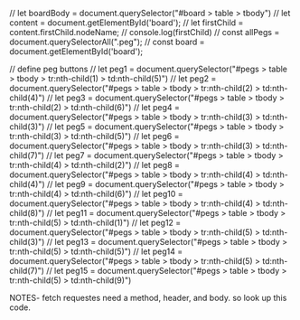 // let boardBody = document.querySelector("#board > table > tbody")
// let content = document.getElementById('board');
// let firstChild = content.firstChild.nodeName;
// console.log(firstChild)
 // const allPegs = document.querySelectorAll(".peg");
  // const board = document.getElementById('board');


// define peg buttons
// let peg1  = document.querySelector("#pegs > table > tbody > tr:nth-child(1) > td:nth-child(5)")
// let peg2  = document.querySelector("#pegs > table > tbody > tr:nth-child(2) > td:nth-child(4)")
// let peg3  = document.querySelector("#pegs > table > tbody > tr:nth-child(2) > td:nth-child(6)")
// let peg4  = document.querySelector("#pegs > table > tbody > tr:nth-child(3) > td:nth-child(3)")
// let peg5  = document.querySelector("#pegs > table > tbody > tr:nth-child(3) > td:nth-child(5)")
// let peg6  = document.querySelector("#pegs > table > tbody > tr:nth-child(3) > td:nth-child(7)")
// let peg7  = document.querySelector("#pegs > table > tbody > tr:nth-child(4) > td:nth-child(2)")
// let peg8  = document.querySelector("#pegs > table > tbody > tr:nth-child(4) > td:nth-child(4)")
// let peg9  = document.querySelector("#pegs > table > tbody > tr:nth-child(4) > td:nth-child(6)")
// let peg10 = document.querySelector("#pegs > table > tbody > tr:nth-child(4) > td:nth-child(8)")
// let peg11 = document.querySelector("#pegs > table > tbody > tr:nth-child(5) > td:nth-child(1)")
// let peg12 = document.querySelector("#pegs > table > tbody > tr:nth-child(5) > td:nth-child(3)")
// let peg13 = document.querySelector("#pegs > table > tbody > tr:nth-child(5) > td:nth-child(5)")
// let peg14 = document.querySelector("#pegs > table > tbody > tr:nth-child(5) > td:nth-child(7)")
// let peg15 = document.querySelector("#pegs > table > tbody > tr:nth-child(5) > td:nth-child(9)")









NOTES- 
fetch requestes need a method, header, and body. so look up this code.